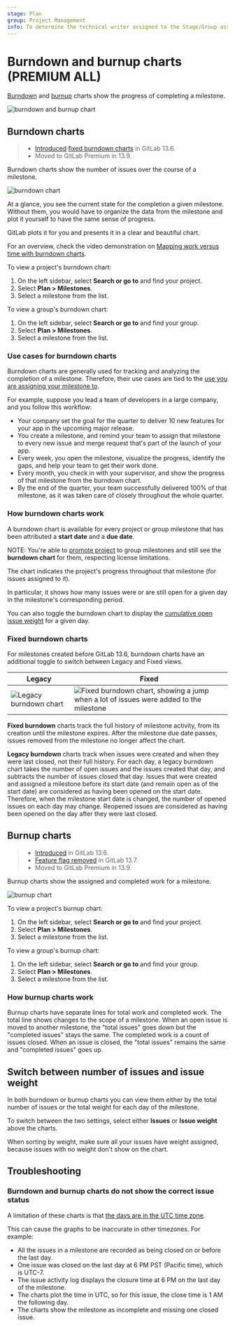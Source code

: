 ```yaml
---
stage: Plan
group: Project Management
info: To determine the technical writer assigned to the Stage/Group associated with this page, see https://handbook.gitlab.com/handbook/product/ux/technical-writing/#assignments
---
```


# Burndown and burnup charts **(PREMIUM ALL)**

[Burndown](#burndown-charts) and [burnup](#burnup-charts) charts show the progress of completing a milestone.

![burndown and burnup chart](img/burndown_and_burnup_charts_v15_3.png)

## Burndown charts

> - [Introduced](https://gitlab.com/gitlab-org/gitlab/-/issues/6903) [fixed burndown charts](#fixed-burndown-charts) in GitLab 13.6.
> - Moved to GitLab Premium in 13.9.

Burndown charts show the number of issues over the course of a milestone.

![burndown chart](img/burndown_chart_v15_3.png)

At a glance, you see the current state for the completion a given milestone.
Without them, you would have to organize the data from the milestone and plot it
yourself to have the same sense of progress.

GitLab plots it for you and presents it in a clear and beautiful chart.

<i class="fa fa-youtube-play youtube" aria-hidden="true"></i>
For an overview, check the video demonstration on [Mapping work versus time with burndown charts](https://www.youtube.com/watch?v=zJU2MuRChzs).

To view a project's burndown chart:

1. On the left sidebar, select **Search or go to** and find your project.
1. Select **Plan > Milestones**.
1. Select a milestone from the list.

To view a group's burndown chart:

1. On the left sidebar, select **Search or go to** and find your group.
1. Select **Plan > Milestones**.
1. Select a milestone from the list.

### Use cases for burndown charts

Burndown charts are generally used for tracking and analyzing the completion of
a milestone. Therefore, their use cases are tied to the
[use you are assigning your milestone to](index.md).

For example, suppose you lead a team of developers in a large company,
and you follow this workflow:

- Your company set the goal for the quarter to deliver 10 new features for your app
  in the upcoming major release.
- You create a milestone, and remind your team to assign that milestone to every new issue
  and merge request that's part of the launch of your app.
- Every week, you open the milestone, visualize the progress, identify the gaps,
  and help your team to get their work done.
- Every month, you check in with your supervisor, and show the progress of that milestone
  from the burndown chart.
- By the end of the quarter, your team successfully delivered 100% of that milestone, as
  it was taken care of closely throughout the whole quarter.

### How burndown charts work

A burndown chart is available for every project or group milestone that has been attributed a **start
date** and a **due date**.

NOTE:
You're able to [promote project](index.md#promote-a-project-milestone-to-a-group-milestone) to group milestones and still see the **burndown chart** for them, respecting license limitations.

The chart indicates the project's progress throughout that milestone (for issues assigned to it).

In particular, it shows how many issues were or are still open for a given day in the
milestone's corresponding period.

You can also toggle the burndown chart to display the
[cumulative open issue weight](#switch-between-number-of-issues-and-issue-weight) for a given day.

### Fixed burndown charts

For milestones created before GitLab 13.6, burndown charts have an additional toggle to
switch between Legacy and Fixed views.

| Legacy | Fixed |
| ----- | ----- |
| ![Legacy burndown chart](img/burndown_chart_legacy_v13_6.png) | ![Fixed burndown chart, showing a jump when a lot of issues were added to the milestone](img/burndown_chart_fixed_v13_6.png) |

**Fixed burndown** charts track the full history of milestone activity, from its creation until the
milestone expires. After the milestone due date passes, issues removed from the milestone no longer
affect the chart.

**Legacy burndown** charts track when issues were created and when they were last closed, not their
full history. For each day, a legacy burndown chart takes the number of open issues and the issues
created that day, and subtracts the number of issues closed that day.
Issues that were created and assigned a milestone before its start date (and remain open as of the
start date) are considered as having been opened on the start date.
Therefore, when the milestone start date is changed, the number of opened issues on each day may
change.
Reopened issues are considered as having been opened on the day after they were last closed.

## Burnup charts

> - [Introduced](https://gitlab.com/gitlab-org/gitlab/-/issues/6903) in GitLab 13.6.
> - [Feature flag removed](https://gitlab.com/gitlab-org/gitlab/-/issues/268350) in GitLab 13.7.
> - Moved to GitLab Premium in 13.9.

Burnup charts show the assigned and completed work for a milestone.

![burnup chart](img/burnup_chart_v15_3.png)

To view a project's burnup chart:

1. On the left sidebar, select **Search or go to** and find your project.
1. Select **Plan > Milestones**.
1. Select a milestone from the list.

To view a group's burnup chart:

1. On the left sidebar, select **Search or go to** and find your group.
1. Select **Plan > Milestones**.
1. Select a milestone from the list.

### How burnup charts work

Burnup charts have separate lines for total work and completed work. The total line
shows changes to the scope of a milestone. When an open issue is moved to another
milestone, the "total issues" goes down but the "completed issues" stays the same.
The completed work is a count of issues closed. When an issue is closed, the "total
issues" remains the same and "completed issues" goes up.

## Switch between number of issues and issue weight

In both burndown or burnup charts you can view them
either by the total number of issues
or the total weight for each day of the milestone.

To switch between the two settings, select either **Issues** or **Issue weight** above the charts.

When sorting by weight, make sure all your issues
have weight assigned, because issues with no weight don't show on the chart.

## Troubleshooting

### Burndown and burnup charts do not show the correct issue status

A limitation of these charts is that [the days are in the UTC time zone](https://gitlab.com/gitlab-org/gitlab/-/issues/267967).

This can cause the graphs to be inaccurate in other timezones. For example:

- All the issues in a milestone are recorded as being closed on or before the last day.
- One issue was closed on the last day at 6 PM PST (Pacific time), which is UTC-7.
- The issue activity log displays the closure time at 6 PM on the last day of the milestone.
- The charts plot the time in UTC, so for this issue, the close time is 1 AM the following day.
- The charts show the milestone as incomplete and missing one closed issue.
